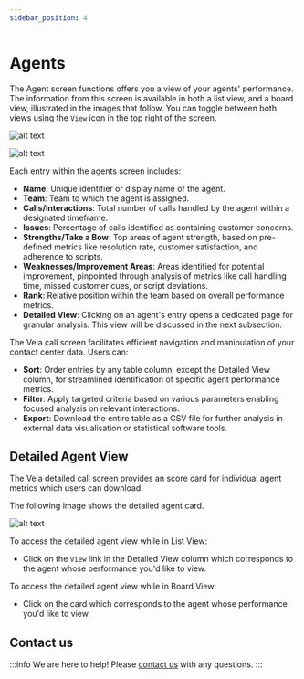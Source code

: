 ```yaml
---
sidebar_position: 4
---
```


# Agents

The Agent screen functions offers you a view of your agents' performance. The information from this screen is available in both a list view, and a board view, illustrated in the images that follow. You can toggle between both views using the `View` icon in the top right of the screen.

![alt text](image-2.png)

![alt text](image-3.png)

Each entry within the agents screen includes: 
- **Name**: Unique identifier or display name of the agent.
- **Team**: Team to which the agent is assigned. 
- **Calls/Interactions**: Total number of calls handled by the agent within a designated timeframe. 
- **Issues**: Percentage of calls identified as containing customer concerns. 
- **Strengths/Take a Bow**: Top areas of agent strength, based on pre-defined metrics like resolution rate, customer satisfaction, and adherence to scripts. 
- **Weaknesses/Improvement Areas**: Areas identified for potential improvement, pinpointed through analysis of metrics like call handling time, missed customer cues, or script deviations. 
- **Rank**: Relative position within the team based on overall performance metrics. 
- **Detailed View**: Clicking on an agent's entry opens a dedicated page for granular analysis. This view will be discussed in the next subsection.


The Vela call screen facilitates efficient navigation and manipulation of your contact center data. 
Users can:

- **Sort**: Order entries by any table column, except the Detailed View column, for streamlined identification of specific agent performance metrics. 
- **Filter**: Apply targeted criteria based on various parameters enabling focused analysis on relevant interactions. 
- **Export**: Download the entire table as a CSV file for further analysis in external data visualisation or statistical software tools.

## Detailed Agent View 

The Vela detailed call screen provides an score card for individual agent metrics which users can download.

The following image shows the detailed agent card.

![alt text](image-4.png)

To access the detailed agent view while in List View: 

- Click on the `View` link in the Detailed View column which corresponds to the agent whose performance you'd like to view.

To access the detailed agent view while in Board View: 

- Click on the card which corresponds to the agent whose performance you'd like to view.

## Contact us

:::info
We are here to help! Please [contact us](mailto:support@botlhale.ai) with any questions.
:::